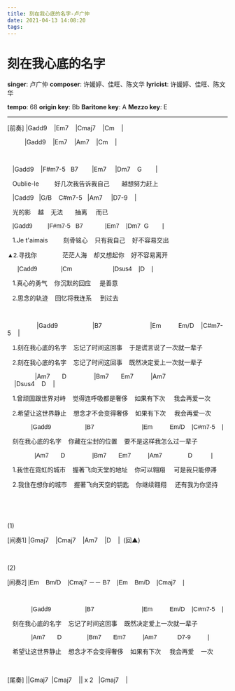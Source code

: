 ```yaml
---
title: 刻在我心底的名字-卢广仲
date: 2021-04-13 14:08:20
tags:
---
```


# 刻在我心底的名字

**singer**: 卢广仲
**composer**: 许媛婷、佳旺、陈文华
**lyricist**: 许媛婷、佳旺、陈文华

**tempo**: 68 
**origin key**: Bb **Baritone key**: A **Mezzo key**: E 

---

<p class="p1" style="white-space: normal;">[前奏] |Gadd9&nbsp;&nbsp;&nbsp;&nbsp;|Em7&nbsp;&nbsp;&nbsp;&nbsp;|Cmaj7&nbsp;&nbsp;&nbsp;&nbsp;|Cm&nbsp; &nbsp; |</p><p class="p1" style="white-space: normal;">&nbsp;&nbsp;&nbsp;&nbsp;&nbsp;&nbsp;&nbsp;&nbsp;&nbsp; |Gadd9&nbsp;&nbsp;&nbsp;&nbsp;|Em7&nbsp;&nbsp;&nbsp;&nbsp;|Am7&nbsp;&nbsp;&nbsp;&nbsp;|Cm&nbsp;&nbsp;&nbsp;&nbsp;|</p><p class="p1" style="white-space: normal;"><br/></p><p class="p1" style="white-space: normal;">&nbsp; &nbsp;|Gadd9&nbsp; &nbsp;&nbsp;|F#m7-5&nbsp; &nbsp;B7&nbsp;&nbsp;&nbsp;&nbsp;&nbsp;&nbsp;&nbsp;&nbsp;|Em7&nbsp;&nbsp;&nbsp;&nbsp; |Dm7&nbsp;&nbsp;&nbsp;&nbsp;G&nbsp;&nbsp; &nbsp;&nbsp;&nbsp;&nbsp;&nbsp;|</p><p class="p1" style="white-space: normal;">&nbsp; &nbsp;Oublie-le &nbsp;&nbsp;&nbsp;&nbsp;&nbsp;&nbsp;&nbsp;&nbsp;好几次我告诉我自己&nbsp; &nbsp; &nbsp; &nbsp;越想努力赶上<br/></p><p>&nbsp; &nbsp;|Cadd9&nbsp; &nbsp;|G/B&nbsp;&nbsp;&nbsp;&nbsp;C#m7-5&nbsp; &nbsp;|Am7&nbsp;&nbsp;&nbsp;&nbsp; |D7-9&nbsp;&nbsp;&nbsp;&nbsp;|</p><p>&nbsp; &nbsp;光的影&nbsp;&nbsp;&nbsp;&nbsp;越&nbsp;&nbsp;&nbsp;&nbsp;无法&nbsp;&nbsp;&nbsp;&nbsp;&nbsp; &nbsp;抽离&nbsp;&nbsp;&nbsp;&nbsp; 而已</p><p><span style="font-family: Arial; font-size: 14px;"></span><span style="font-family: Arial; font-size: 14px;">&nbsp; &nbsp;|Gadd9</span><span style="font-family: Arial; font-size: 14px;">&nbsp;&nbsp;&nbsp;&nbsp;&nbsp;&nbsp; &nbsp;</span><span style="font-family: Arial; font-size: 14px;">&nbsp;|F#m7-5</span><span style="font-family: Arial; font-size: 14px;">&nbsp; &nbsp;B7</span><span style="font-family: Arial; font-size: 14px;">&nbsp;&nbsp;&nbsp;</span><span style="font-family: Arial; font-size: 14px;">&nbsp;&nbsp;&nbsp;&nbsp;&nbsp;&nbsp;&nbsp;&nbsp;&nbsp;</span><span style="font-family: Arial; font-size: 14px;">&nbsp;|Em7</span><span style="font-family: Arial; font-size: 14px;">&nbsp; &nbsp;&nbsp;</span><span style="font-family: Arial; font-size: 14px;">|Dm7</span><span style="font-family: Arial; font-size: 14px;">&nbsp; G&nbsp;</span><span style="font-family: Arial; font-size: 14px;">&nbsp;&nbsp;</span><span style="font-family: Arial; font-size: 14px;">&nbsp;&nbsp;&nbsp;&nbsp;</span><span style="font-family: Arial; font-size: 14px;">&nbsp;|</span><span style="font-family: Arial; font-size: 14px;"></span></p><p>&nbsp; &nbsp;1.Je t&#39;aimais &nbsp;&nbsp;&nbsp;&nbsp;&nbsp;&nbsp;&nbsp;&nbsp;刻骨铭心&nbsp;&nbsp;&nbsp;&nbsp;只有我自己&nbsp;&nbsp;&nbsp;&nbsp;好不容易交出</p><p><span style="font-family: Arial; font-size: 14px;"></span><span style="font-family: Arial; font-size: 14px;"><span style="font-family: Arial; font-size: 14px;">▲</span>2.寻找你</span><span style="font-family: Arial; font-size: 14px;">&nbsp;&nbsp;&nbsp;&nbsp;&nbsp;&nbsp;&nbsp;&nbsp;&nbsp;&nbsp;&nbsp;&nbsp;&nbsp;&nbsp; 茫茫人海&nbsp;&nbsp;&nbsp;&nbsp;却又想起你</span><span style="font-family: Arial; font-size: 14px;">&nbsp;&nbsp;&nbsp;&nbsp;</span><span style="font-family: Arial; font-size: 14px;">好不容易离开</span></p><p><span style="font-family: Arial; font-size: 14px;"><span style="font-family: Arial; font-size: 14px;">&nbsp; &nbsp; &nbsp;&nbsp;|Cadd9&nbsp; </span>&nbsp;&nbsp;&nbsp;&nbsp;&nbsp;&nbsp;&nbsp;&nbsp;&nbsp;&nbsp;&nbsp;&nbsp;|Cm&nbsp;&nbsp;&nbsp;&nbsp;&nbsp;&nbsp;&nbsp;&nbsp;&nbsp;&nbsp;&nbsp;&nbsp;&nbsp;&nbsp;&nbsp;&nbsp;&nbsp;&nbsp;&nbsp;&nbsp;&nbsp;&nbsp;&nbsp;&nbsp;|Dsus4&nbsp;&nbsp;&nbsp;&nbsp;|D&nbsp;&nbsp;&nbsp;&nbsp;|<span style="font-family: Arial; font-size: 14px;"></span></span></p><p>&nbsp; &nbsp;1.真心的勇气&nbsp;&nbsp;&nbsp;&nbsp;你沉默的回应 &nbsp;&nbsp;&nbsp;&nbsp;是善意</p><p><span style="font-family: Arial; font-size: 14px;">&nbsp; &nbsp;2.思念的轨迹</span><span style="font-family: Arial; font-size: 14px;">&nbsp;&nbsp;&nbsp;&nbsp;</span><span style="font-family: Arial; font-size: 14px;">回忆将我连系</span><span style="font-family: Arial; font-size: 14px;">&nbsp;&nbsp;&nbsp;&nbsp;</span><span style="font-family: Arial; font-size: 14px;">&nbsp;到过去</span></p><p><br/></p><p>&nbsp; &nbsp; &nbsp; &nbsp; &nbsp; &nbsp; &nbsp; &nbsp; &nbsp;|Gadd9&nbsp; &nbsp; &nbsp;&nbsp;&nbsp;&nbsp;&nbsp;&nbsp;&nbsp;&nbsp;&nbsp; &nbsp; &nbsp;&nbsp;&nbsp;&nbsp;|B7&nbsp;&nbsp;&nbsp;&nbsp;&nbsp;&nbsp;&nbsp;&nbsp;&nbsp;&nbsp;&nbsp;&nbsp;&nbsp;&nbsp;&nbsp;&nbsp;&nbsp;&nbsp;&nbsp;&nbsp;&nbsp;&nbsp;&nbsp;&nbsp;&nbsp; &nbsp; |Em&nbsp;&nbsp;&nbsp;&nbsp;&nbsp;&nbsp;&nbsp;&nbsp;&nbsp;&nbsp;Em/D&nbsp; &nbsp; |C#m7-5&nbsp;&nbsp;&nbsp;&nbsp;|<br/></p><p><span style="font-family: Arial; font-size: 14px;">&nbsp; &nbsp;1.</span>刻在我心底的名字&nbsp;&nbsp;&nbsp;&nbsp;忘记了时间这回事&nbsp;&nbsp;&nbsp;&nbsp;于是谎言说了一次就一辈子</p><p><span style="font-family: Arial; font-size: 14px;">&nbsp; &nbsp;2.</span><span style="font-family: Arial; font-size: 14px;">刻在我心底的名字&nbsp;&nbsp;&nbsp;&nbsp;忘记了时间这回事&nbsp;&nbsp;&nbsp;&nbsp;</span>既然决定爱上一次就一辈子</p><p>&nbsp;&nbsp;&nbsp;&nbsp;&nbsp;&nbsp;&nbsp;&nbsp;&nbsp;&nbsp;&nbsp;&nbsp;&nbsp;&nbsp;&nbsp;&nbsp;|Am7&nbsp;&nbsp;&nbsp;&nbsp;&nbsp;&nbsp;&nbsp;D&nbsp;&nbsp;&nbsp;&nbsp;&nbsp;&nbsp;&nbsp;&nbsp;&nbsp;&nbsp; &nbsp;&nbsp;&nbsp;&nbsp;&nbsp;|Bm7&nbsp; &nbsp; &nbsp; &nbsp;Em7&nbsp;&nbsp;&nbsp;&nbsp;&nbsp;&nbsp;&nbsp;&nbsp;&nbsp;&nbsp;|Am7&nbsp; &nbsp;&nbsp;&nbsp;&nbsp;&nbsp;&nbsp;&nbsp;&nbsp;&nbsp;&nbsp;&nbsp;&nbsp;&nbsp;&nbsp;&nbsp;&nbsp;&nbsp;&nbsp;&nbsp; &nbsp;&nbsp;&nbsp;&nbsp;|Dsus4&nbsp;&nbsp;&nbsp;&nbsp;D&nbsp;&nbsp;&nbsp;&nbsp;|<br/></p><p>&nbsp; &nbsp;1.曾顽固跟世界对峙&nbsp;&nbsp;&nbsp;&nbsp;觉得连呼吸都是奢侈&nbsp;&nbsp;&nbsp;&nbsp;如果有下次 &nbsp;&nbsp;&nbsp;&nbsp;我会再爱一次</p><p><span style="font-family: Arial; font-size: 14px;">&nbsp; &nbsp;2.希望让这世界静止</span><span style="font-family: Arial; font-size: 14px;">&nbsp;&nbsp;&nbsp;&nbsp;想念才不会变得奢侈</span><span style="font-family: Arial; font-size: 14px;">&nbsp;&nbsp;&nbsp;&nbsp;</span><span style="font-family: Arial; font-size: 14px;">如果有下次</span><span style="font-family: Arial; font-size: 14px;">&nbsp;&nbsp;&nbsp;&nbsp;</span><span style="font-family: Arial; font-size: 14px;">&nbsp;我会再爱一次</span></p><p><span style="font-family: Arial; font-size: 14px;"><span style="font-family: Arial; font-size: 14px;">&nbsp; &nbsp; </span><span style="font-family: Arial; font-size: 14px;">&nbsp;&nbsp;&nbsp;&nbsp;</span><span style="font-family: Arial; font-size: 14px;">&nbsp;&nbsp;&nbsp;&nbsp;&nbsp; |Gadd9</span><span style="font-family: Arial; font-size: 14px;">&nbsp; &nbsp; </span><span style="font-family: Arial; font-size: 14px;">&nbsp;&nbsp;&nbsp;&nbsp;</span><span style="font-family: Arial; font-size: 14px;">&nbsp;&nbsp;&nbsp;&nbsp;</span><span style="font-family: Arial; font-size: 14px;">&nbsp; &nbsp;&nbsp;</span><span style="font-family: Arial; font-size: 14px;"></span><span style="font-family: Arial; font-size: 14px;">&nbsp;&nbsp;&nbsp;&nbsp;|B7</span><span style="font-family: Arial; font-size: 14px;">&nbsp;&nbsp;&nbsp;&nbsp;</span><span style="font-family: Arial; font-size: 14px;">&nbsp;&nbsp;&nbsp;&nbsp;</span><span style="font-family: Arial; font-size: 14px;">&nbsp;&nbsp;&nbsp;&nbsp;</span><span style="font-family: Arial; font-size: 14px;">&nbsp;&nbsp;&nbsp;&nbsp;</span><span style="font-family: Arial; font-size: 14px;">&nbsp;&nbsp;&nbsp;&nbsp;</span><span style="font-family: Arial; font-size: 14px;">&nbsp;&nbsp;&nbsp;&nbsp;&nbsp; &nbsp; |Em</span><span style="font-family: Arial; font-size: 14px;">&nbsp;&nbsp;&nbsp;</span><span style="font-family: Arial; font-size: 14px;">&nbsp;&nbsp;&nbsp;&nbsp;&nbsp;&nbsp;</span><span style="font-family: Arial; font-size: 14px;">&nbsp;Em/D</span><span style="font-family: Arial; font-size: 14px;">&nbsp; &nbsp; |C#m7-5</span><span style="font-family: Arial; font-size: 14px;">&nbsp;&nbsp;&nbsp;&nbsp;|</span></span></p><p>&nbsp; &nbsp;刻在我心底的名字&nbsp;&nbsp;&nbsp;&nbsp;你藏在尘封的位置&nbsp;&nbsp;&nbsp;&nbsp;要不是这样我怎么过一辈子</p><p><span style="font-family: Arial; font-size: 14px;">&nbsp; &nbsp; </span><span style="font-family: Arial; font-size: 14px;">&nbsp;&nbsp;&nbsp;&nbsp;</span><span style="font-family: Arial; font-size: 14px;">&nbsp;&nbsp;&nbsp;&nbsp;</span><span style="font-family: Arial; font-size: 14px;">&nbsp;&nbsp;&nbsp;&nbsp;|Am7</span><span style="font-family: Arial; font-size: 14px;">&nbsp;</span><span style="font-family: Arial; font-size: 14px;">&nbsp;&nbsp;&nbsp;&nbsp;</span><span style="font-family: Arial; font-size: 14px;">&nbsp;&nbsp;D</span><span style="font-family: Arial; font-size: 14px;">&nbsp;</span><span style="font-family: Arial; font-size: 14px;">&nbsp;&nbsp;&nbsp;&nbsp;</span><span style="font-family: Arial; font-size: 14px;">&nbsp;&nbsp;&nbsp;&nbsp;&nbsp; &nbsp;&nbsp;</span><span style="font-family: Arial; font-size: 14px;">&nbsp;&nbsp;&nbsp;|Bm7</span><span style="font-family: Arial; font-size: 14px;">&nbsp; &nbsp; &nbsp; &nbsp;Em7</span><span style="font-family: Arial; font-size: 14px;">&nbsp;&nbsp;</span><span style="font-family: Arial; font-size: 14px;">&nbsp;&nbsp;&nbsp;&nbsp;&nbsp;&nbsp;</span><span style="font-family: Arial; font-size: 14px;">&nbsp;&nbsp;|Am7</span>&nbsp;&nbsp;&nbsp;&nbsp;&nbsp;&nbsp;&nbsp;&nbsp;&nbsp;&nbsp; &nbsp; <span style="font-family: Arial; font-size: 14px;">&nbsp;&nbsp;D</span><span style="font-family: Arial; font-size: 14px;">&nbsp;&nbsp;&nbsp;&nbsp;&nbsp;&nbsp;&nbsp;&nbsp;&nbsp; &nbsp;|</span></p><p>&nbsp; &nbsp;1.我住在霓虹的城市&nbsp;&nbsp;&nbsp;&nbsp;握著飞向天堂的地址&nbsp;&nbsp;&nbsp;&nbsp;你可以翱翔 &nbsp;&nbsp;&nbsp;&nbsp;可是我只能停滞</p><p>&nbsp; &nbsp;2.我住在想你的城市&nbsp;&nbsp;&nbsp;&nbsp;握著飞向天空的钥匙&nbsp;&nbsp;&nbsp;&nbsp;你继续翱翔&nbsp;&nbsp;&nbsp;&nbsp;&nbsp;还有我为你坚持</p><p><br/></p><p><br style="white-space: normal;"/></p><p class="p1" style="white-space: normal;">(1)</p><p class="p1" style="white-space: normal;">[间奏1] |Gmaj7&nbsp;&nbsp;&nbsp;&nbsp;|Cmaj7&nbsp;&nbsp;&nbsp;&nbsp;|Am7&nbsp;&nbsp;&nbsp;&nbsp;|D&nbsp;&nbsp;&nbsp;&nbsp;|&nbsp; (回▲)</p><p class="p1" style="white-space: normal;"><br/></p><p class="p1" style="white-space: normal;">(2)</p><p class="p1" style="white-space: normal;"><span style="font-family: Arial; font-size: 14px;">[间奏2] |Em&nbsp;&nbsp;&nbsp;&nbsp;Bm/D&nbsp;&nbsp;&nbsp;&nbsp;|Cmaj7 －－ B7&nbsp;&nbsp;&nbsp;&nbsp;|Em&nbsp;&nbsp;&nbsp;&nbsp;Bm/D&nbsp;&nbsp;&nbsp;&nbsp;|Cmaj7&nbsp;&nbsp;&nbsp;&nbsp;|</span></p><p class="p1" style="white-space: normal;"><span style="font-family: Arial; font-size: 14px;"><br/></span></p><p class="p1" style="white-space: normal;"><span style="font-family: Arial; font-size: 14px;"><span style="font-family: Arial; font-size: 14px;">&nbsp; &nbsp; &nbsp; &nbsp; &nbsp; &nbsp; &nbsp; |Gadd9&nbsp; &nbsp; &nbsp;&nbsp;&nbsp;&nbsp;&nbsp;&nbsp;&nbsp;&nbsp;&nbsp; &nbsp; &nbsp;&nbsp;&nbsp;&nbsp;|B7&nbsp;&nbsp;&nbsp;&nbsp;&nbsp;&nbsp;&nbsp;&nbsp;&nbsp;&nbsp;&nbsp;&nbsp;&nbsp;&nbsp;&nbsp;&nbsp;&nbsp;&nbsp;&nbsp;&nbsp;&nbsp;&nbsp;&nbsp;&nbsp;&nbsp; &nbsp; |Em&nbsp;&nbsp;&nbsp;&nbsp;&nbsp;&nbsp;&nbsp;&nbsp;&nbsp;&nbsp;Em/D&nbsp; &nbsp; |C#m7-5&nbsp;&nbsp;&nbsp;&nbsp;|</span></span></p><p>&nbsp; &nbsp;刻在我心底的名字&nbsp;&nbsp;&nbsp;&nbsp;忘记了时间这回事&nbsp;&nbsp;&nbsp;&nbsp;既然决定爱上一次就一辈子</p><p><span style="font-family: Arial; font-size: 14px;">&nbsp; &nbsp; &nbsp; &nbsp; &nbsp; &nbsp; &nbsp; |Am7&nbsp;&nbsp;&nbsp;&nbsp;&nbsp;&nbsp;&nbsp;D&nbsp; &nbsp; &nbsp; &nbsp; &nbsp; &nbsp; &nbsp; &nbsp;|Bm7&nbsp; &nbsp; &nbsp; &nbsp;Em7&nbsp;&nbsp;&nbsp;&nbsp;&nbsp;&nbsp;&nbsp;&nbsp;&nbsp;&nbsp;|Am7&nbsp; &nbsp;</span><span style="font-family: Arial; font-size: 14px;">&nbsp;&nbsp;&nbsp;&nbsp;&nbsp;&nbsp;&nbsp;</span><span style="font-family: Arial; font-size: 14px;">&nbsp; D7-9&nbsp; &nbsp;&nbsp;&nbsp;&nbsp;&nbsp;&nbsp;&nbsp; |</span></p><p>&nbsp; &nbsp;希望让这世界静止&nbsp;&nbsp;&nbsp;&nbsp;想念才不会变得奢侈&nbsp;&nbsp;&nbsp;&nbsp;如果有下次&nbsp;&nbsp;&nbsp;&nbsp;&nbsp;我会再爱&nbsp;&nbsp;&nbsp;&nbsp;一次</p><p><br style="white-space: normal;"/></p><p style="white-space: normal;">[尾奏] ||Gmaj7&nbsp; |Cmaj7&nbsp;&nbsp;&nbsp;&nbsp;|| x 2&nbsp; &nbsp;|Gmaj7&nbsp;&nbsp;&nbsp;&nbsp;|</p><p><br/></p><p><br/></p><p><br/></p>